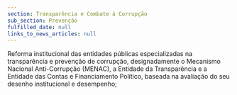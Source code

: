 ```yaml
---
section: Transparência e Combate à Corrupção
sub_section: Prevenção
fulfilled_date: null
links_to_news_articles: null
---
```


Reforma institucional das entidades públicas especializadas na transparência e prevenção de corrupção, designadamente o Mecanismo Nacional Anti-Corrupção (MENAC), a Entidade da Transparência e a Entidade das Contas e Financiamento Político, baseada na avaliação do seu desenho institucional e desempenho;